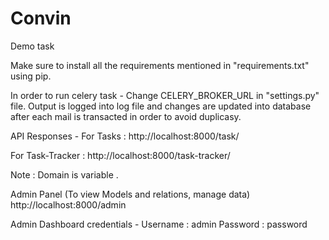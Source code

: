 # Convin
Demo task

Make sure to install all the requirements mentioned in "requirements.txt" using pip.

In order to run celery task - 
Change CELERY_BROKER_URL in "settings.py" file.
Output is logged into log file and changes are updated into database after each mail is transacted in order to avoid duplicasy.

API Responses - 
For Tasks :
http://localhost:8000/task/

For Task-Tracker :
http://localhost:8000/task-tracker/

Note : Domain is variable .

Admin Panel (To view Models and relations, manage data)
http://localhost:8000/admin

Admin Dashboard credentials - 
Username : admin
Password : password
